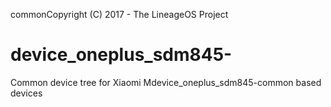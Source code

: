 commonCopyright (C) 2017 - The LineageOS Project
# device_oneplus_sdm845-
Common device tree for Xiaomi Mdevice_oneplus_sdm845-common based devices
